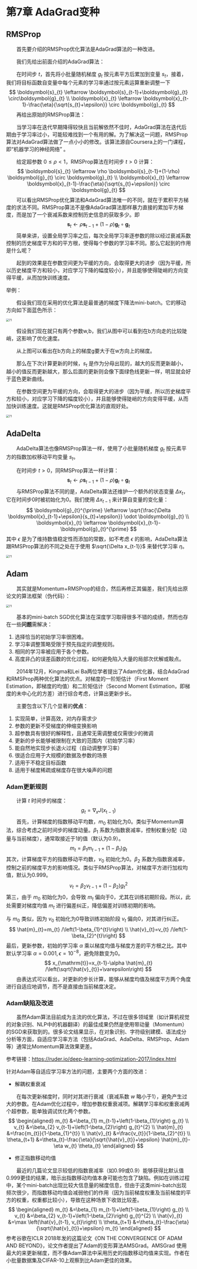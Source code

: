 # 第7章 AdaGrad变种

## RMSProp

&emsp;&emsp;首先要介绍的RMSProp优化算法是AdaGrad算法的一种改进。

&emsp;&emsp;我们先给出前面介绍的AdaGrad算法：

&emsp;&emsp;在时间步 $t$，首先将小批量随机梯度 $g_t$ 按元素平方后累加到变量 $s_t$，接着，我们将目标函数自变量中每个元素的学习率通过按元素运算重新调整一下
$$
\boldsymbol{s}_{t} \leftarrow \boldsymbol{s}_{t-1}+\boldsymbol{g}_{t} \circ\boldsymbol{g}_{t}
\\
\boldsymbol{x}_{t} \leftarrow \boldsymbol{x}_{t-1}-\frac{\eta}{\sqrt{s_{t}+\epsilon}} \circ \boldsymbol{g}_{t}
$$
&emsp;&emsp;再给出原始的RMSProp算法：

&emsp;&emsp;当学习率在迭代早期降得较快且当前解依然不佳时，AdaGrad算法在迭代后期由于学习率过小，可能较难找到一个有用的解。为了解决这一问题，RMSProp算法对AdaGrad算法做了一点小小的修改。该算法源自Coursera上的一门课程，即“机器学习的神经网络” 。

&emsp;&emsp;给定超参数 $0\leq \rho<1$，RMSProp算法在时间步 $t>0$ 计算：
$$
\boldsymbol{s}_{t} \leftarrow \rho \boldsymbol{s}_{t-1}+(1-\rho) \boldsymbol{g}_{t} \circ \boldsymbol{g}_{t}
\\
\boldsymbol{x}_{t} \leftarrow \boldsymbol{x}_{t-1}-\frac{\eta}{\sqrt{s_{t}+\epsilon}} \circ \boldsymbol{g}_{t}
$$
&emsp;&emsp;可以看出RMSProp优化算法和AdaGrad算法唯一的不同，就在于累积平方梯度的求法不同。RMSProp算法不是像AdaGrad算法那样暴力直接的累加平方梯度，而是加了一个衰减系数来控制历史信息的获取多少。即
$$
\boldsymbol{s}_{t} \leftarrow \rho \boldsymbol{s}_{t-1}+(1-\rho) \boldsymbol{g}_{t} \circ \boldsymbol{g}_{t}
$$
&emsp;&emsp;简单来讲，设置全局学习率之后，每次全局学习率逐参数的除以经过衰减系数控制的历史梯度平方和的平方根，使得每个参数的学习率不同。那么它起到的作用是什么呢？

&emsp;&emsp;起到的效果是在参数空间更为平缓的方向，会取得更大的进步（因为平缓，所以历史梯度平方和较小，对应学习下降的幅度较小），并且能够使得陡峭的方向变得平缓，从而加快训练速度。

举例：

&emsp;&emsp;假设我们现在采用的优化算法是最普通的梯度下降法mini-batch。它的移动方向如下面蓝色所示：

<img src="./images/7.2.png" alt="7.1" style="zoom:50%;" />

&emsp;&emsp;假设我们现在就只有两个参数w,b，我们从图中可以看到在b方向走的比较陡峭，这影响了优化速度。

&emsp;&emsp;从上图可以看出在b方向上的梯度g要大于在w方向上的梯度。

&emsp;&emsp;那么在下次计算更新的时候，$s_t$ 是作为分母出现的，越大的反而更新越小，越小的值反而更新越大，那么后面的更新则会像下面绿色线更新一样，明显就会好于蓝色更新曲线。

&emsp;&emsp;在参数空间更为平缓的方向，会取得更大的进步（因为平缓，所以历史梯度平方和较小，对应学习下降的幅度较小），并且能够使得陡峭的方向变得平缓，从而加快训练速度。这就是RMSProp优化算法的直观好处。

<img src="./images/7.3.png" alt="7.1" style="zoom:50%;" />

## AdaDelta

&emsp;&emsp;AdaDelta算法也像RMSProp算法一样，使用了小批量随机梯度 $g_t$ 按元素平方的指数加权移动平均变量 $s_t$。

&emsp;&emsp;在时间步 $t>0$，同RMSProp算法一样计算：
$$
\boldsymbol{s}_{t} \leftarrow \rho \boldsymbol{s}_{t-1}+(1-\rho) \boldsymbol{g}_{t} \circ \boldsymbol{g}_{t}
$$
&emsp;&emsp;与RMSProp算法不同的是，AdaDelta算法还维护一个额外的状态变量 $\Delta x_t$，它在时间步0时被初始化为0。我们使用 $\Delta x_{t-1}$ 来计算自变量的变化量：
$$
\boldsymbol{g}_{t}^{\prime} \leftarrow \sqrt{\frac{\Delta \boldsymbol{x}_{t-1}+\epsilon}{s_{t}+\epsilon}} \odot \boldsymbol{g}_{t}
\\
\boldsymbol{x}_{t} \leftarrow \boldsymbol{x}_{t-1}-\boldsymbol{g}_{t}^{\prime}
$$
其中 $\epsilon$ 是为了维持数值稳定性而添加的常数，如不考虑 $\epsilon$ 的影响，AdaDelta算法跟RMSProp算法的不同之处在于使用 $\sqrt{\Delta x_{t-1}}$ 来替代学习率 $\eta$。

<img src="./images/7.4.png" alt="7.1" style="zoom:50%;" />

## Adam

&emsp;&emsp;其实就是Momentum+RMSProp的结合，然后再修正其偏差，我们先给出原论文的算法框架（伪代码）：

<img src="./images/7.1.png" alt="7.1" style="zoom:50%;" />

&emsp;&emsp;基本的mini-batch SGD优化算法在深度学习取得很多不错的成绩，然而也存在一些**问题**需解决：

1. 选择恰当的初始学习率很困难。
2. 学习率调整策略受限于预先指定的调整规则。
3. 相同的学习率被应用于各个参数。
4. 高度非凸的误差函数的优化过程，如何避免陷入大量的局部次优解或鞍点。

&emsp;&emsp;2014年12月，Kingma和Lei Ba两位学者提出了Adam优化器，结合AdaGrad和RMSProp两种优化算法的优点。对梯度的一阶矩估计（First Moment Estimation，即梯度的均值）和二阶矩估计（Second Moment Estimation，即梯度的未中心化的方差）进行综合考虑，计算出更新步长。

&emsp;&emsp;主要包含以下几个显著的**优点**：

1. 实现简单，计算高效，对内存需求少
2. 参数的更新不受梯度的伸缩变换影响
3. 超参数具有很好的解释性，且通常无需调整或仅需很少的微调
4. 更新的步长能够被限制在大致的范围内（初始学习率）
5. 能自然地实现步长退火过程（自动调整学习率）
6. 很适合应用于大规模的数据及参数的场景
7. 适用于不稳定目标函数
8. 适用于梯度稀疏或梯度存在很大噪声的问题

### Adam更新规则

&emsp;&emsp;计算 $t$ 时间步的梯度：
$$
g_{t}=\nabla_{x} J\left(x_{\mathrm{t}-1}\right)
$$
&emsp;&emsp;首先，计算梯度的指数移动平均数，$m_0$ 初始化为0。类似于Momentum算法，综合考虑之前时间步的梯度动量。$\beta_1$ 系数为指数衰减率，控制权重分配（动量与当前梯度），通常取接近于1的值（默认为0.9）。
$$
m_{t}=\beta_{1} m_{t-1}+\left(1-\beta_{1}\right) g_{t}
$$
其次，计算梯度平方的指数移动平均数，$v_0$ 初始化为0。$\beta_2$ 系数为指数衰减率，控制之前的梯度平方的影响情况。类似于RMSProp算法，对梯度平方进行加权均值，默认为0.999。
$$
v_{t}=\beta_{2} v_{t-1}+\left(1-\beta_{2}\right) g_{t}^{2}
$$
第三，由于 $m_0$ 初始化为0，会导致 $m_t$ 偏向于0，尤其在训练初期阶段。所以，此处需要对梯度均值 $m_t$ 进行偏差纠正，降低偏差对训练初期的影响。

与 $m_0$ 类似，因为 $v_0$ 初始化为0导致训练初始阶段 $v_t$ 偏向0，对其进行纠正。
$$
\hat{m}_{t}=m_{t} /\left(1-\beta_{1}^{t}\right)
\\
\hat{v}_{t}=v_{t} /\left(1-\beta_{2}^{t}\right)
$$
最后，更新参数，初始的学习率 $\alpha$ 乘以梯度均值与梯度方差的平方根之比。其中默认学习率 $\alpha=0.001,\epsilon=10^{-8}$，避免除数变为0。
$$
x_{\mathrm{t}}=x_{t-1}-\alpha  \hat{m}_{t} /\left(\sqrt{\hat{v}_{t}}+\varepsilon\right)
$$
&emsp;&emsp;由表达式可以看出，对更新的步长计算，能够从梯度均值及梯度平方两个角度进行自适应地调节，而不是直接由当前梯度决定。

### Adam缺陷及改进

&emsp;&emsp;虽然Adam算法目前成为主流的优化算法，不过在很多领域里（如计算机视觉的对象识别、NLP中的机器翻译）的最佳成果仍然是使用带动量（Momentum）的SGD来获取到的。很多论文结果显示，在对象识别、字符级别建模、语法成分分析等方面，自适应学习率方法（包括AdaGrad、AdaDelta、RMSProp、Adam等）通常比Momentum算法效果更差。

参考链接：https://ruder.io/deep-learning-optimization-2017/index.html

针对Adam等自适应学习率方法的问题，主要两个方面的改进：

- 解耦权重衰减

&emsp;&emsp;在每次更新梯度时，同时对其进行衰减（衰减系数 $w$ 略小于1），避免产生过大的参数。在Adam优化过程中，增加参数权重衰减项。解耦学习率和权重衰减两个超参数，能单独调试优化两个参数。
$$
\begin{aligned}
m_{t} &=\beta_{1} m_{t-1}+\left(1-\beta_{1}\right) g_{t} \\
v_{t} &=\beta_{2} v_{t-1}+\left(1-\beta_{2}\right) g_{t}^{2} \\
\hat{m}_{t} &=\frac{m_{t}}{1-\beta_{1}^{t}} \\
\hat{v}_{t} &=\frac{v_{t}}{1-\beta_{2}^{t}} \\
\theta_{t+1} &=\theta_{t}-\frac{\eta}{\sqrt{\hat{v}_{t}}+\epsilon} \hat{m}_{t}-\eta w_{t} \theta_{t}
\end{aligned}
$$

- 修正指数移动均值

&emsp;&emsp;最近的几篇论文显示较低的指数衰减率（如0.99或0.9）能够获得比默认值0.999更佳的结果，暗示出指数移动均值本身可能也包含了缺陷。例如在训练过程中，某个mini-batch出现比较大信息量的梯度信息，但由于这类mini-batch出现频次很少，而指数移动均值会减弱他们的作用（因为当前梯度权重及当前梯度的平方的权重，权重都比较小），导致在这种场景下收敛比较差。
$$
\begin{aligned}
m_{t} &=\beta_{1} m_{t-1}+\left(1-\beta_{1}\right) g_{t} \\
v_{t} &=\beta_{2} v_{t-1}+\left(1-\beta_{2}\right) g_{t}^{2} \\
\hat{v}_{t} &=\max \left(\hat{v}_{t-1}, v_{t}\right) \\
\theta_{t+1} &=\theta_{t}-\frac{\eta}{\sqrt{\hat{v}_{t}}+\epsilon} m_{t}
\end{aligned}
$$
参考谷歌在ICLR 2018年发的这篇论文《ON THE CONVERGENCE OF ADAM AND BEYOND》，论文作者提出了Adam的变形算法AMSGrad。AMSGrad 使用最大的来更新梯度，而不像Adam算法中采用历史的指数移动均值来实现。作者在小批量数据集及CIFAR-10上观察到比Adam更佳的效果。
